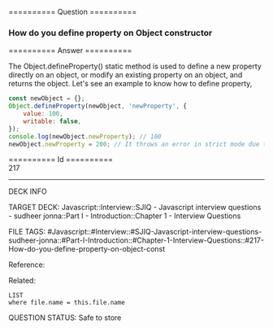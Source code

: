 ========== Question ==========  

### How do you define property on Object constructor  

========== Answer ==========  

The Object.defineProperty() static method is used to define a new property directly on an object, or modify an existing property on an object, and returns the object. Let's see an example to know how to define property,

```javascript
const newObject = {};
Object.defineProperty(newObject, 'newProperty', {
    value: 100,
    writable: false,
});
console.log(newObject.newProperty); // 100
newObject.newProperty = 200; // It throws an error in strict mode due to writable setting
```

========== Id ==========  
217

---

DECK INFO

TARGET DECK: Javascript::Interview::SJIQ - Javascript interview questions - sudheer jonna::Part I - Introduction::Chapter 1 - Interview Questions

FILE TAGS: #Javascript::#Interview::#SJIQ-Javascript-interview-questions-sudheer-jonna::#Part-I-Introduction::#Chapter-1-Interview-Questions::#217-How-do-you-define-property-on-object-const

Reference:

Related:

```dataview
LIST
where file.name = this.file.name
```

QUESTION STATUS: Safe to store
